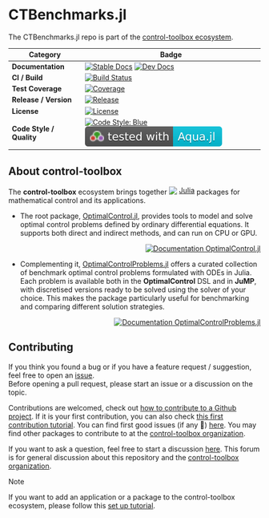 # CTBenchmarks.jl

<!-- 
For instructions on how to customize this README.template.md and use the centralized workflow,
please see the user guide: https://github.com/orgs/control-toolbox/discussions/67
-->

The CTBenchmarks.jl repo is part of the [control-toolbox ecosystem](https://github.com/control-toolbox).

| **Category** | **Badge** |
|-----------------------|-----------|
| **Documentation** | [![Stable Docs](https://img.shields.io/badge/docs-stable-blue.svg)](https://control-toolbox.org/CTBenchmarks.jl/stable/) [![Dev Docs](https://img.shields.io/badge/docs-dev-8A2BE2.svg)](https://control-toolbox.org/CTBenchmarks.jl/dev/) |
| **CI / Build** | [![Build Status](https://github.com/control-toolbox/CTBenchmarks.jl/actions/workflows/CI.yml/badge.svg?branch=main)](https://github.com/control-toolbox/CTBenchmarks.jl/actions/workflows/CI.yml?query=branch%3Amain) |
| **Test Coverage** | [![Coverage](https://codecov.io/gh/control-toolbox/CTBenchmarks.jl/branch/main/graph/badge.svg)](https://codecov.io/gh/control-toolbox/CTBenchmarks.jl) |
| **Release / Version** | [![Release](https://juliahub.com/docs/General/CTBenchmarks/stable/version.svg)](https://github.com/control-toolbox/CTBenchmarks.jl/releases) |
| **License** | [![License](https://img.shields.io/badge/License-MIT-yellow.svg)](https://github.com/control-toolbox/CTBenchmarks.jl/blob/master/LICENSE) |
| **Code Style / Quality** | [![Code Style: Blue](https://img.shields.io/badge/code%20style-blue-4495d1.svg)](https://github.com/JuliaDiff/BlueStyle) [![Aqua.jl](https://raw.githubusercontent.com/JuliaTesting/Aqua.jl/master/badge.svg)](https://github.com/JuliaTesting/Aqua.jl) |

## About control-toolbox

The **control-toolbox** ecosystem brings together <a href="https://julialang.org" style="display:inline-flex; align-items:center;">
  <img src="https://raw.githubusercontent.com/JuliaLang/julia-logo-graphics/master/images/julia.ico" width="16em" style="margin-right:0.3em;">
  Julia
</a> packages for mathematical control and its applications.  

- The root package, [OptimalControl.jl](https://github.com/control-toolbox/OptimalControl.jl), provides tools to model and solve optimal control problems defined by ordinary differential equations. It supports both direct and indirect methods, and can run on CPU or GPU.  

<p align="right">
  <a href="http://control-toolbox.org/OptimalControl.jl">
    <img src="https://img.shields.io/badge/Documentation-OptimalControl.jl-blue" alt="Documentation OptimalControl.jl">
  </a>
</p>

- Complementing it, [OptimalControlProblems.jl](https://github.com/control-toolbox/OptimalControlProblems.jl) offers a curated collection of benchmark optimal control problems formulated with ODEs in Julia. Each problem is available both in the **OptimalControl** DSL and in **JuMP**, with discretised versions ready to be solved using the solver of your choice. This makes the package particularly useful for benchmarking and comparing different solution strategies.  

<p align="right">
  <a href="http://control-toolbox.org/OptimalControlProblems.jl">
    <img src="https://img.shields.io/badge/Documentation-OptimalControlProblems.jl-blue" alt="Documentation OptimalControlProblems.jl">
  </a>
</p>

## Contributing

[issue-url]: https://github.com/control-toolbox/CTBenchmarks.jl/issues
[first-good-issue-url]: https://github.com/control-toolbox/CTBenchmarks.jl/contribute

If you think you found a bug or if you have a feature request / suggestion, feel free to open an [issue][issue-url].  
Before opening a pull request, please start an issue or a discussion on the topic. 

Contributions are welcomed, check out [how to contribute to a Github project](https://docs.github.com/en/get-started/exploring-projects-on-github/contributing-to-a-project). If it is your first contribution, you can also check [this first contribution tutorial](https://github.com/firstcontributions/first-contributions). You can find first good issues (if any 🙂) [here][first-good-issue-url]. You may find other packages to contribute to at the [control-toolbox organization](https://github.com/control-toolbox).

If you want to ask a question, feel free to start a discussion [here](https://github.com/orgs/control-toolbox/discussions). This forum is for general discussion about this repository and the [control-toolbox organization](https://github.com/control-toolbox).

>[!NOTE]
> If you want to add an application or a package to the control-toolbox ecosystem, please follow this [set up tutorial](https://github.com/orgs/control-toolbox/discussions/65).
